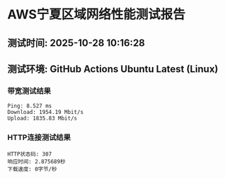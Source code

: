 # AWS宁夏区域网络性能测试报告
## 测试时间: 2025-10-28 10:16:28
## 测试环境: GitHub Actions Ubuntu Latest (Linux)

### 带宽测试结果
```
Ping: 8.527 ms
Download: 1954.19 Mbit/s
Upload: 1835.83 Mbit/s
```

### HTTP连接测试结果
```
HTTP状态码: 307
响应时间: 2.875689秒
下载速度: 0字节/秒
```

